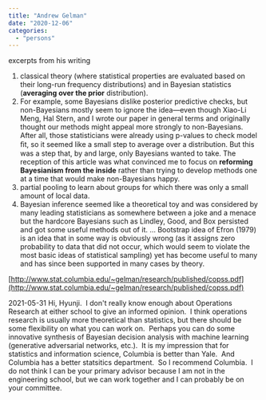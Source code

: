 ```yaml
---
title: "Andrew Gelman"
date: "2020-12-06"
categories: 
  - "persons"
---
```


excerpts from his writing

1. classical theory (where statistical properties are evaluated based on their long-run frequency distributions) and in Bayesian statistics (**averaging over the prior** distribution).
2. For example, some Bayesians dislike posterior predictive checks, but non-Bayesians mostly seem to ignore the idea—even though Xiao-Li Meng, Hal Stern, and I wrote our paper in general terms and originally thought our methods might appeal more strongly to non-Bayesians. After all, those statisticians were already using p-values to check model ﬁt, so it seemed like a small step to average over a distribution. But this was a step that, by and large, only Bayesians wanted to take. The reception of this article was what convinced me to focus on **reforming Bayesianism from the inside** rather than trying to develop methods one at a time that would make non-Bayesians happy.
3. partial pooling to learn about groups for which there was only a small amount of local data.
4. Bayesian inference seemed like a theoretical toy and was considered by many leading statisticians as somewhere between a joke and a menace but the hardcore Bayesians such as Lindley, Good, and Box persisted and got some useful methods out of it. ... Bootstrap idea of Efron (1979) is an idea that in some way is obviously wrong (as it assigns zero probability to data that did not occur, which would seem to violate the most basic ideas of statistical sampling) yet has become useful to many and has since been supported in many cases by theory.

[http://www.stat.columbia.edu/~gelman/research/published/copss.pdf](http://www.stat.columbia.edu/~gelman/research/published/copss.pdf)


2021-05-31
Hi, Hyunji.  I don't really know enough about Operations Research at either school to give an informed opinion.  I think operations research is usually more theoretical than statistics, but there should be some flexibility on what you can work on.  Perhaps you can do some innovative synthesis of Bayesian decision analysis with machine learning (generative adversarial networks, etc.).  It is my impression that for statistics and information science, Columbia is better than Yale.  And Columbia has a better statsitics department.  So I recommend Columbia.  I do not think I can be your primary advisor because I am not in the engineering school, but we can work together and I can probably be on your committee.
